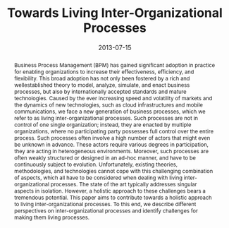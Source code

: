 ---
abstract: Business Process Management (BPM) has gained significant adoption in practice
  for enabling organizations to increase their effectiveness, efficiency, and flexibility.
  This broad adoption has not only been fostered by a rich and wellestablished theory
  to model, analyze, simulate, and enact business processes, but also by internationally
  accepted standards and mature technologies. Caused by the ever increasing speed
  and volatility of markets and the dynamics of new technologies, such as cloud infrastructures
  and mobile communications, we face a new generation of business processes, which
  we refer to as living inter-organizational processes. Such processes are not in
  control of one single organization; instead, they are enacted by multiple organizations,
  where no participating party possesses full control over the entire process. Such
  processes often involve a high number of actors that might even be unknown in advance.
  These actors require various degrees in participation, they are acting in heterogeneous
  environments. Moreover, such processes are often weakly structured or designed in
  an ad-hoc manner, and have to be continuously subject to evolution. Unfortunately,
  existing theories, methodologies, and technologies cannot cope with this challenging
  combination of aspects, which all have to be considered when dealing with living
  inter-organizational processes. The state of the art typically addresses singular
  aspects in isolation. However, a holistic approach to these challenges bears a tremendous
  potential. This paper aims to contribute towards a holistic approach to living inter-organizational
  processes. To this end, we describe different perspectives on inter-organizational
  processes and identify challenges for making them living processes.
authors:
- Ruth Breu
- Schahram Dustdar
- Johann Eder
- Christian Huemer
- Gertrude Kappel
- Julius Köpke
- Philip Langer
- Jürgen Mangler
- Jan Mendling
- Gustaf Neumann
- Stefanie Rinderle-Ma
- Stefan Schulte
- Stefan Sobernig
- Barbara Weber
date: '2013-07-15'
featured: false
links:
- name: Publik
  url: https://publik.tuwien.ac.at/showentry.php?ID=219716&lang=2
publication_types:
- '1'
publishDate: '2013-07-15'
specifics: 'Vortrag: CBI 2013 - 2013 IEEE International Conference on Business Informatics,
  Wien; 15.07.2013 - 18.07.2013; in: "CBI 2013 - 2013 IEEE International Conference
  on Business Informatics", B. Hofreiter, K. Lin, C. Huemer, E. Proper, J. Sanz (Hrg.);
  (2013), 4 S.'
title: Towards Living Inter-Organizational Processes
url_pdf: ''
---